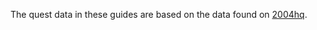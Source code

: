 The quest data in these guides are based on the data found on [2004hq](https://2004hq.com/?p=questlist).